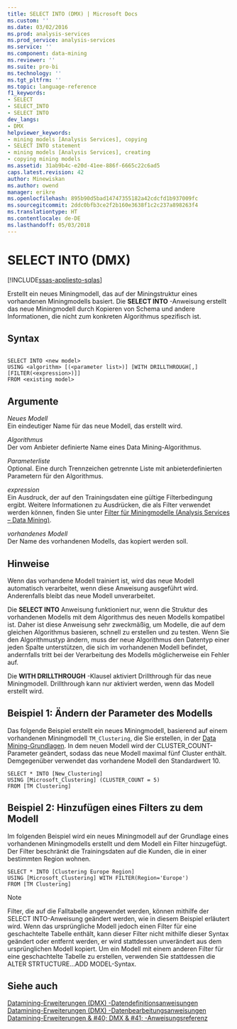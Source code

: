 ```yaml
---
title: SELECT INTO (DMX) | Microsoft Docs
ms.custom: ''
ms.date: 03/02/2016
ms.prod: analysis-services
ms.prod_service: analysis-services
ms.service: ''
ms.component: data-mining
ms.reviewer: ''
ms.suite: pro-bi
ms.technology: ''
ms.tgt_pltfrm: ''
ms.topic: language-reference
f1_keywords:
- SELECT
- SELECT_INTO
- SELECT INTO
dev_langs:
- DMX
helpviewer_keywords:
- mining models [Analysis Services], copying
- SELECT INTO statement
- mining models [Analysis Services], creating
- copying mining models
ms.assetid: 31ab9b4c-e20d-41ee-886f-6665c22c6ad5
caps.latest.revision: 42
author: Minewiskan
ms.author: owend
manager: erikre
ms.openlocfilehash: 895b90d5bad14747355182a42cdcfd1b937009fc
ms.sourcegitcommit: 2ddc0bfb3ce2f2b160e3638f1c2c237a898263f4
ms.translationtype: HT
ms.contentlocale: de-DE
ms.lasthandoff: 05/03/2018
---
```

# <a name="select-into-dmx"></a>SELECT INTO (DMX)
[!INCLUDE[ssas-appliesto-sqlas](../includes/ssas-appliesto-sqlas.md)]

  Erstellt ein neues Miningmodell, das auf der Miningstruktur eines vorhandenen Miningmodells basiert. Die **SELECT INTO** -Anweisung erstellt das neue Miningmodell durch Kopieren von Schema und andere Informationen, die nicht zum konkreten Algorithmus spezifisch ist.  
  
## <a name="syntax"></a>Syntax  
  
```  
  
SELECT INTO <new model>   
USING <algorithm> [(<parameter list>)] [WITH DRILLTHROUGH[,] [FILTER(<expression>)]]  
FROM <existing model>  
```  
  
## <a name="arguments"></a>Argumente  
 *Neues Modell*  
 Ein eindeutiger Name für das neue Modell, das erstellt wird.  
  
 *Algorithmus*  
 Der vom Anbieter definierte Name eines Data Mining-Algorithmus.  
  
 *Parameterliste*  
 Optional. Eine durch Trennzeichen getrennte Liste mit anbieterdefinierten Parametern für den Algorithmus.  
  
 *expression*  
 Ein Ausdruck, der auf den Trainingsdaten eine gültige Filterbedingung ergibt. Weitere Informationen zu Ausdrücken, die als Filter verwendet werden können, finden Sie unter [Filter für Miningmodelle &#40;Analysis Services – Data Mining&#41;](../analysis-services/data-mining/filters-for-mining-models-analysis-services-data-mining.md).  
  
 *vorhandenes Modell*  
 Der Name des vorhandenen Modells, das kopiert werden soll.  
  
## <a name="remarks"></a>Hinweise  
 Wenn das vorhandene Modell trainiert ist, wird das neue Modell automatisch verarbeitet, wenn diese Anweisung ausgeführt wird. Anderenfalls bleibt das neue Modell unverarbeitet.  
  
 Die **SELECT INTO** Anweisung funktioniert nur, wenn die Struktur des vorhandenen Modells mit dem Algorithmus des neuen Modells kompatibel ist. Daher ist diese Anweisung sehr zweckmäßig, um Modelle, die auf dem gleichen Algorithmus basieren, schnell zu erstellen und zu testen. Wenn Sie den Algorithmustyp ändern, muss der neue Algorithmus den Datentyp einer jeden Spalte unterstützen, die sich im vorhandenen Modell befindet, andernfalls tritt bei der Verarbeitung des Modells möglicherweise ein Fehler auf.  
  
 Die **WITH DRILLTHROUGH** -Klausel aktiviert Drillthrough für das neue Miningmodell. Drillthrough kann nur aktiviert werden, wenn das Modell erstellt wird.  
  
## <a name="example-1-altering-the-parameters-of-the-model"></a>Beispiel 1: Ändern der Parameter des Modells  
 Das folgende Beispiel erstellt ein neues Miningmodell, basierend auf einem vorhandenen Miningmodell `TM_Clustering`, die Sie erstellen, in der [Data Mining-Grundlagen](http://msdn.microsoft.com/library/6602edb6-d160-43fb-83c8-9df5dddfeb9c). In dem neuen Modell wird der CLUSTER_COUNT-Parameter geändert, sodass das neue Modell maximal fünf Cluster enthält. Demgegenüber verwendet das vorhandene Modell den Standardwert 10.  
  
```  
SELECT * INTO [New_Clustering]  
USING [Microsoft_Clustering] (CLUSTER_COUNT = 5)   
FROM [TM Clustering]  
```  
  
## <a name="example-2-adding-a-filter-to-the-model"></a>Beispiel 2: Hinzufügen eines Filters zu dem Modell  
 Im folgenden Beispiel wird ein neues Miningmodell auf der Grundlage eines vorhandenen Miningmodells erstellt und dem Modell ein Filter hinzugefügt. Der Filter beschränkt die Trainingsdaten auf die Kunden, die in einer bestimmten Region wohnen.  
  
```  
SELECT * INTO [Clustering Europe Region]  
USING [Microsoft_Clustering] WITH FILTER(Region='Europe')  
FROM [TM Clustering]  
```  
  
> [!NOTE]  
>  Filter, die auf die Falltabelle angewendet werden, können mithilfe der SELECT INTO-Anweisung geändert werden, wie in diesem Beispiel erläutert wird. Wenn das ursprüngliche Modell jedoch einen Filter für eine geschachtelte Tabelle enthält, kann dieser Filter nicht mithilfe dieser Syntax geändert oder entfernt werden, er wird stattdessen unverändert aus dem ursprünglichen Modell kopiert. Um ein Modell mit einem anderen Filter für eine geschachtelte Tabelle zu erstellen, verwenden Sie stattdessen die ALTER STRTUCTURE...ADD MODEL-Syntax.  
  
## <a name="see-also"></a>Siehe auch  
 [Datamining-Erweiterungen &#40;DMX&#41; -Datendefinitionsanweisungen](../dmx/dmx-statements-data-definition.md)   
 [Datamining-Erweiterungen &#40;DMX&#41; -Datenbearbeitungsanweisungen](../dmx/dmx-statements-data-manipulation.md)   
 [Datamining-Erweiterungen & #40; DMX & #41; -Anweisungsreferenz](../dmx/data-mining-extensions-dmx-statements.md)  
  
  
